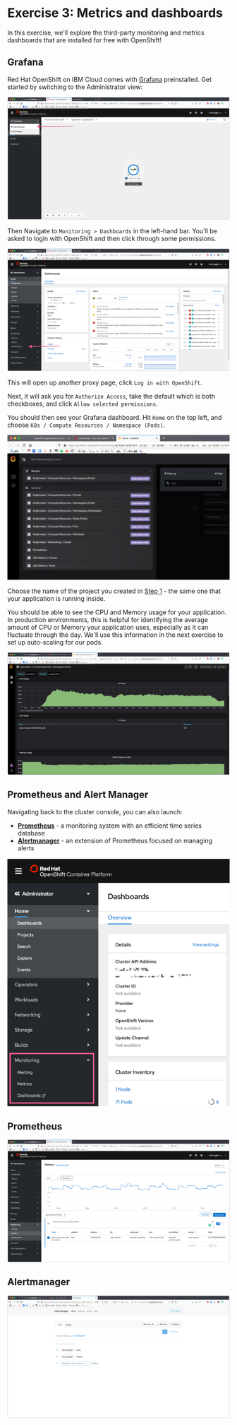 # Exercise 3: Metrics and dashboards

In this exercise, we'll explore the third-party monitoring and metrics dashboards that are installed for free with OpenShift!

## Grafana

Red Hat OpenShift on IBM Cloud comes with [Grafana](https://grafana.com/) preinstalled. Get started by switching to the Administrator view:

![Administrator](../.gitbook/assets/switch-to-admin.png)

Then Navigate to `Monitoring > Dashboards` in the left-hand bar. You'll be asked to login with OpenShift and then click through some permissions.

![Monitoring Dashboards](../.gitbook/assets/dashboard-menu.png)

This will open up another proxy page, click `Log in with OpenShift`.

Next, it will ask you for `Authorize Access`, take the default which is both checkboxes, and click `Allow selected permissions`.

You should then see your Grafana dashboard. Hit `Home` on the top left, and choose `K8s / Compute Resources / Namespace (Pods)`.

![Grafana](../.gitbook/assets/grafana-namespace.png)

Choose the name of the project you created in [Step 1](exercise-2.md#deploy-example-health) - the same one that your application is running inside.

You should be able to see the CPU and Memory usage for your application. In production environments, this is helpful for identifying the average amount of CPU or Memory your application uses, especially as it can fluctuate through the day. We'll use this information in the next exercise to set up auto-scaling for our pods.

![Grafana also project](../.gitbook/assets/grafana-example-health.png)

## Prometheus and Alert Manager

Navigating back to the cluster console, you can also launch:

* **[Prometheus](https://prometheus.io/)** - a monitoring system with an efficient time series database
* **[Alertmanager](https://prometheus.io/docs/alerting/alertmanager/)** - an extension of Prometheus focused on managing alerts

![Metrics, Alerts and Dashboards](../.gitbook/assets/monitoring-dashboard4.png)

## Prometheus

![Prometheus](../.gitbook/assets/prometheus-time-series4.png)

## Alertmanager

![Alert Manager](../.gitbook/assets/alert-manager4.png)
